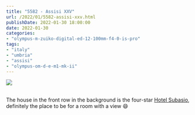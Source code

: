 ```yaml
---
title: "5582 - Assisi XXV"
url: /2022/01/5582-assisi-xxv.html
publishDate: 2022-01-30 18:00:00
date: 2022-01-30
categories:
- "olympus-m-zuiko-digital-ed-12-100mm-f4-0-is-pro"
tags:
- "italy"
- "umbria"
- "assisi"
- "olympus-om-d-e-m1-mk-ii"
---
```

<div class="container">
<div class="center"><a target="_blank" href="https://d25zfm9zpd7gm5.cloudfront.net/1200x1200/2019/20190903_122639_lr.jpg"><img class="webfeedsFeaturedVisual" src="https://d25zfm9zpd7gm5.cloudfront.net/0600x0600/2019/20190903_122639_lr.jpg" /></a></div>
</div>
<br />

The house in the front row in the background is the
four-star [Hotel
Subasio](http://subasio.assisihotelspage.com/en/),
definitely the place to be for a room with a view :smile:
